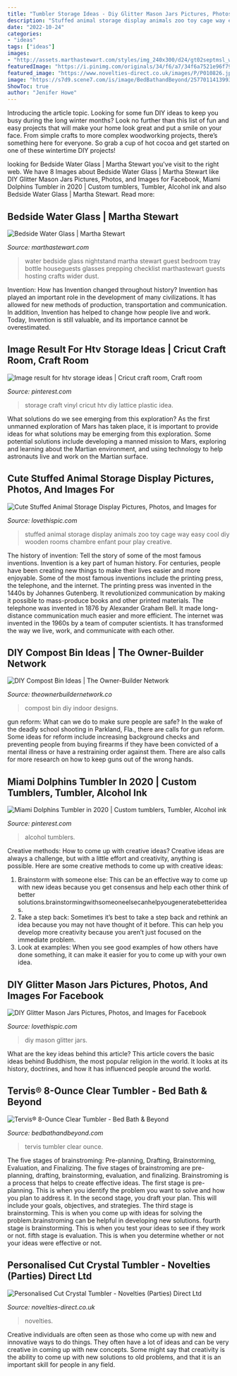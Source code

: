 ```yaml
---
title: "Tumbler Storage Ideas - Diy Glitter Mason Jars Pictures, Photos, And Images For Facebook"
description: "Stuffed animal storage display animals zoo toy cage way easy cool diy wooden rooms chambre enfant pour play creative"
date: "2022-10-24"
categories:
- "ideas"
tags: ["ideas"]
images:
- "http://assets.marthastewart.com/styles/img_240x300/d24/gt02septmsl_waterpitcher/gt02septmsl_waterpitcher_xl.jpg?itok=fQa-5qoC"
featuredImage: "https://i.pinimg.com/originals/34/f6/a7/34f6a7521e96f799d301a45c12dd10be.jpg"
featured_image: "https://www.novelties-direct.co.uk/images/P/P010826.jpg"
image: "https://s7d9.scene7.com/is/image/BedBathandBeyond/25770114139931p?$478$"
ShowToc: true
author: "Jenifer Howe"
---
```



Introducing the article topic.
Looking for some fun DIY ideas to keep you busy during the long winter months? Look no further than this list of fun and easy projects that will make your home look great and put a smile on your face. From simple crafts to more complex woodworking projects, there’s something here for everyone. So grab a cup of hot cocoa and get started on one of these wintertime DIY projects!

	

		
looking for Bedside Water Glass | Martha Stewart you've visit to the right web. We have 8 Images about Bedside Water Glass | Martha Stewart like DIY Glitter Mason Jars Pictures, Photos, and Images for Facebook, Miami Dolphins Tumbler in 2020 | Custom tumblers, Tumbler, Alcohol ink and also Bedside Water Glass | Martha Stewart. Read more:
		
    
## Bedside Water Glass | Martha Stewart

<img loading=lazy src="http://assets.marthastewart.com/styles/img_240x300/d24/gt02septmsl_waterpitcher/gt02septmsl_waterpitcher_xl.jpg?itok=fQa-5qoC" onerror="this.onerror=null;this.src='https://tse1.mm.bing.net/th?id=OIP.rAGyWeqxfmMa2iY5i44mvQAAAA&amp;pid=15.1';" alt="Bedside Water Glass | Martha Stewart">

_Source: marthastewart.com_

>water bedside glass nightstand martha stewart guest bedroom tray bottle houseguests glasses prepping checklist marthastewart guests hosting crafts wider dust. 

	

Invention: How has Invention changed throughout history?
Invention has played an important role in the development of many civilizations. It has allowed for new methods of production, transportation and communication. In addition, Invention has helped to change how people live and work. Today, Invention is still valuable, and its importance cannot be overestimated.

    
## Image Result For Htv Storage Ideas | Cricut Craft Room, Craft Room

<img loading=lazy src="https://i.pinimg.com/originals/34/f6/a7/34f6a7521e96f799d301a45c12dd10be.jpg" onerror="this.onerror=null;this.src='https://tse2.mm.bing.net/th?id=OIP.3r374JboZdAtro9Ow1PKhQHaHa&amp;pid=15.1';" alt="Image result for htv storage ideas | Cricut craft room, Craft room">

_Source: pinterest.com_

>storage craft vinyl cricut htv diy lattice plastic idea. 

	

What solutions do we see emerging from this exploration?
As the first unmanned exploration of Mars has taken place, it is important to provide ideas for what solutions may be emerging from this exploration. Some potential solutions include developing a manned mission to Mars, exploring and learning about the Martian environment, and using technology to help astronauts live and work on the Martian surface.

    
## Cute Stuffed Animal Storage Display Pictures, Photos, And Images For

<img loading=lazy src="http://www.lovethispic.com/uploaded_images/38973-Cute-Stuffed-Animal-Storage-Display.png" onerror="this.onerror=null;this.src='https://tse4.mm.bing.net/th?id=OIP.icKrdpoq12vQ5aalJlQZRAHaOF&amp;pid=15.1';" alt="Cute Stuffed Animal Storage Display Pictures, Photos, and Images for">

_Source: lovethispic.com_

>stuffed animal storage display animals zoo toy cage way easy cool diy wooden rooms chambre enfant pour play creative. 

	

The history of invention: Tell the story of some of the most famous inventions.
Invention is a key part of human history. For centuries, people have been creating new things to make their lives easier and more enjoyable. Some of the most famous inventions include the printing press, the telephone, and the internet.
The printing press was invented in the 1440s by Johannes Gutenberg. It revolutionized communication by making it possible to mass-produce books and other printed materials. The telephone was invented in 1876 by Alexander Graham Bell. It made long-distance communication much easier and more efficient. The internet was invented in the 1960s by a team of computer scientists. It has transformed the way we live, work, and communicate with each other.

    
## DIY Compost Bin Ideas | The Owner-Builder Network

<img loading=lazy src="http://theownerbuildernetwork.co/wp-content/uploads/2016/03/DIY-Compost-Bin-Ideas-21.jpg" onerror="this.onerror=null;this.src='https://tse2.mm.bing.net/th?id=OIP.roU9kwlZNRMAIqAbcU-ujAHaE9&amp;pid=15.1';" alt="DIY Compost Bin Ideas | The Owner-Builder Network">

_Source: theownerbuildernetwork.co_

>compost bin diy indoor designs. 

	

gun reform: What can we do to make sure people are safe?
In the wake of the deadly school shooting in Parkland, Fla., there are calls for gun reform. Some ideas for reform include increasing background checks and preventing people from buying firearms if they have been convicted of a mental illness or have a restraining order against them. There are also calls for more research on how to keep guns out of the wrong hands.

    
## Miami Dolphins Tumbler In 2020 | Custom Tumblers, Tumbler, Alcohol Ink

<img loading=lazy src="https://i.pinimg.com/originals/fc/ab/12/fcab12c5a7fcacb5c95abd9a4d46bd33.jpg" onerror="this.onerror=null;this.src='https://tse3.mm.bing.net/th?id=OIP.udtdvkQssP30bnq7MMcq3gHaHa&amp;pid=15.1';" alt="Miami Dolphins Tumbler in 2020 | Custom tumblers, Tumbler, Alcohol ink">

_Source: pinterest.com_

>alcohol tumblers. 

	

Creative methods: How to come up with creative ideas?
Creative ideas are always a challenge, but with a little effort and creativity, anything is possible. Here are some creative methods to come up with creative ideas:
1. Brainstorm with someone else: This can be an effective way to come up with new ideas because you get consensus and help each other think of better solutions.brainstormingwithsomeoneelsecanhelpyougeneratebetterideas.
2. Take a step back: Sometimes it’s best to take a step back and rethink an idea because you may not have thought of it before. This can help you develop more creativity because you aren’t just focused on the immediate problem.
3. Look at examples: When you see good examples of how others have done something, it can make it easier for you to come up with your own idea.

    
## DIY Glitter Mason Jars Pictures, Photos, And Images For Facebook

<img loading=lazy src="http://www.lovethispic.com/uploaded_images/304751-Diy-Glitter-Mason-Jars.jpg" onerror="this.onerror=null;this.src='https://tse1.mm.bing.net/th?id=OIP.JrjM9RQLhFFFboIkqLVoPQHaO0&amp;pid=15.1';" alt="DIY Glitter Mason Jars Pictures, Photos, and Images for Facebook">

_Source: lovethispic.com_

>diy mason glitter jars. 

	

What are the key ideas behind this article?
This article covers the basic ideas behind Buddhism, the most popular religion in the world. It looks at its history, doctrines, and how it has influenced people around the world.

    
## Tervis® 8-Ounce Clear Tumbler - Bed Bath &amp; Beyond

<img loading=lazy src="https://s7d9.scene7.com/is/image/BedBathandBeyond/25770114139931p?$478$" onerror="this.onerror=null;this.src='https://tse3.mm.bing.net/th?id=OIP.zTEFq1Ok46SLEacg5A9OSwHaHa&amp;pid=15.1';" alt="Tervis® 8-Ounce Clear Tumbler - Bed Bath &amp; Beyond">

_Source: bedbathandbeyond.com_

>tervis tumbler clear ounce. 

	

The five stages of brainstroming: Pre-planning, Drafting, Brainstorming, Evaluation, and Finalizing.
The five stages of brainstroming are pre-planning, drafting, brainstorming, evaluation, and finalizing. Brainstroming is a process that helps to create effective ideas. The first stage is pre-planning. This is when you identify the problem you want to solve and how you plan to address it. In the second stage, you draft your plan. This will include your goals, objectives, and strategies. The third stage is brainstorming. This is when you come up with ideas for solving the problem.brainstroming can be helpful in developing new solutions. fourth stage is brainstorming. This is when you test your ideas to see if they work or not. fifth stage is evaluation. This is when you determine whether or not your ideas were effective or not.

    
## Personalised Cut Crystal Tumbler - Novelties (Parties) Direct Ltd

<img loading=lazy src="https://www.novelties-direct.co.uk/images/P/P010826.jpg" onerror="this.onerror=null;this.src='https://tse3.mm.bing.net/th?id=OIP.Wg7n4gXRz1pRpYuwN5RAZgHaJ4&amp;pid=15.1';" alt="Personalised Cut Crystal Tumbler - Novelties (Parties) Direct Ltd">

_Source: novelties-direct.co.uk_

>novelties. 

	

Creative individuals are often seen as those who come up with new and innovative ways to do things. They often have a lot of ideas and can be very creative in coming up with new concepts. Some might say that creativity is the ability to come up with new solutions to old problems, and that it is an important skill for people in any field.

